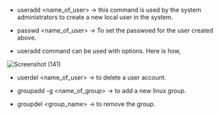 * useradd <name_of_user> -> this command is used by the system administrators to create a new local user in the system. 

* passwd <name_of_user> -> To set the passwoed for the user created above. 

* useradd command can be used with options. Here is how,

![Screenshot (141)](https://user-images.githubusercontent.com/98219227/236740616-aeb66235-163c-45db-9ce7-664bdfd0ed03.png)

* userdel <name_of_user> -> to delete a user account.

* groupadd -g <GID> <name_of_group> -> to add a new linux group. 
  
* groupdel <group_name> -> to remove the group.
